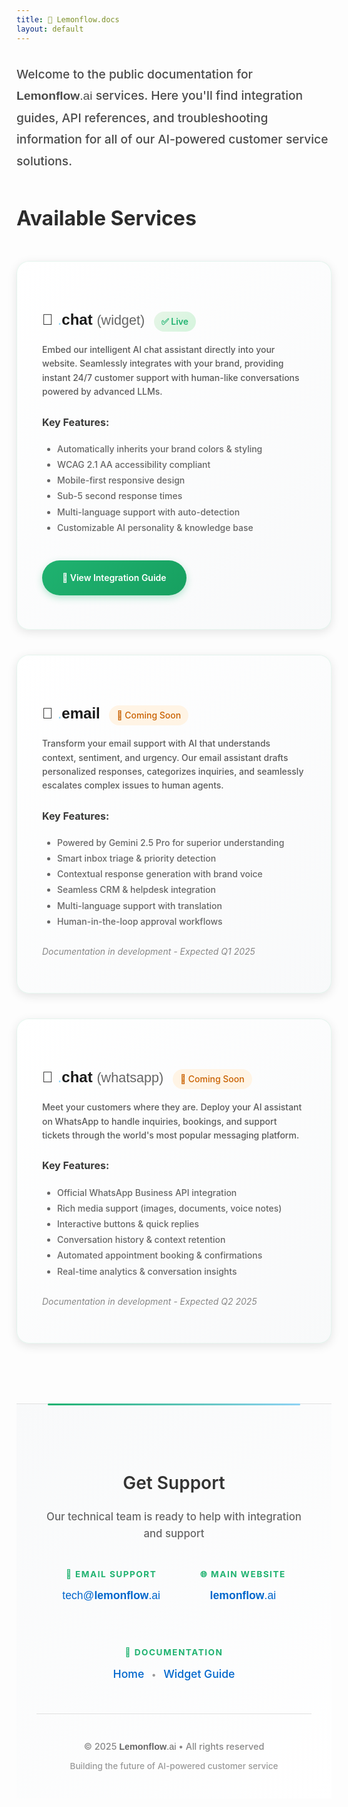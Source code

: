 ```yaml
---
title: 🍋 Lemonflow.docs
layout: default
---
```


<style>
  @import url('https://fonts.googleapis.com/css2?family=Raleway:wght@400;450;500;600;700&display=swap');
  
  h1 {
    font-family: 'Raleway', -apple-system, BlinkMacSystemFont, 'Segoe UI', Roboto, sans-serif !important;
    font-weight: 700 !important;
    font-size: 3rem !important;
    margin-bottom: 1.5rem !important;
    background: linear-gradient(135deg, #1FB270 0%, #8fd3f4 100%);
    -webkit-background-clip: text;
    -webkit-text-fill-color: transparent;
    background-clip: text;
    font-variant-ligatures: normal !important;
    -webkit-font-variant-ligatures: normal !important;
  }
  
  .site-title {
    font-family: 'Raleway', sans-serif !important;
  }
  
  .site-title .lemon {
    font-weight: 600 !important;
  }
  
  .site-title .docs {
    font-weight: 450 !important;
  }
  
  .docs, body {
    font-family: 'Raleway', -apple-system, BlinkMacSystemFont, 'Segoe UI', Roboto, sans-serif !important;
    font-weight: 450 !important;
    line-height: 1.7 !important;
    font-variant-ligatures: normal !important;
    -webkit-font-variant-ligatures: normal !important;
    font-feature-settings: "liga" 1 !important;
  }
  
  .service-card {
    margin: 2.5rem 0;
    padding: 2.5rem;
    background: linear-gradient(135deg, #ffffff 0%, #f8f9fa 100%);
    border-radius: 20px;
    box-shadow: 0 4px 15px rgba(0, 0, 0, 0.1);
    border: 1px solid rgba(31, 178, 112, 0.1);
    transition: all 0.3s cubic-bezier(0.4, 0, 0.2, 1);
    position: relative;
    overflow: hidden;
  }
  
  .service-card::before {
    content: '';
    position: absolute;
    top: 0;
    left: 0;
    right: 0;
    height: 4px;
    background: linear-gradient(90deg, #1FB270 0%, #8fd3f4 100%);
    transform: scaleX(0);
    transition: transform 0.3s;
  }
  
  .service-card:hover {
    transform: translateY(-4px);
    box-shadow: 0 8px 25px rgba(31, 178, 112, 0.15);
    border-color: rgba(31, 178, 112, 0.3);
  }
  
  .service-card:hover::before {
    transform: scaleX(1);
  }
  
  .status-badge {
    display: inline-block;
    padding: 0.25rem 0.75rem;
    border-radius: 20px;
    font-size: 0.875rem;
    font-weight: 500;
    margin-left: 0.5rem;
  }
  
  .status-available {
    background: linear-gradient(135deg, #e7f5e7 0%, #d4f4dd 100%);
    color: #1FB270;
    font-weight: 600;
  }
  
  .status-coming {
    background: #fff4e5;
    color: #c96100;
  }
  
  .feature-list {
    margin: 1rem 0;
    padding-left: 1.5rem;
  }
  
  .cta-button {
    display: inline-block;
    padding: 1rem 2rem;
    background: linear-gradient(135deg, #1FB270 0%, #17a060 100%);
    color: #ffffff;
    text-decoration: none;
    border-radius: 40px;
    font-weight: 600;
    transition: all 0.3s cubic-bezier(0.4, 0, 0.2, 1);
    margin-top: 1.5rem;
    box-shadow: 0 4px 12px rgba(31, 178, 112, 0.3);
  }
  
  .cta-button:hover {
    background: linear-gradient(135deg, #17a060 0%, #1FB270 100%);
    transform: translateY(-2px);
    box-shadow: 0 6px 20px rgba(31, 178, 112, 0.4);
  }
  
  footer {
    background: linear-gradient(135deg, #f8f9fa 0%, #ffffff 100%);
    color: #333;
    padding: 4rem 2rem 2rem 2rem;
    margin-top: 6rem;
    text-align: center;
    position: relative;
    border-top: 1px solid #e0e0e0;
  }
  
  footer::before {
    content: '';
    position: absolute;
    top: -1px;
    left: 10%;
    right: 10%;
    height: 3px;
    background: linear-gradient(90deg, #1FB270 0%, #8fd3f4 100%);
    border-radius: 2px;
  }
  
  .footer-link {
    color: #0066cc !important;
    text-decoration: none !important;
    transition: all 0.3s;
    border-bottom: 1px solid transparent;
  }
  
  .footer-link:hover {
    color: #1FB270 !important;
    border-bottom-color: #1FB270;
  }
  
  .service-name {
    font-family: 'Raleway', sans-serif;
  }
  
  .service-name .dot {
    font-weight: 450;
    color: #8fd3f4;
  }
  
  .service-name .name {
    font-weight: 600;
    color: #1a1a1a;
  }
  
  .service-name .type {
    font-weight: 400;
    color: #666;
    font-size: 0.9em;
  }
</style>

<div class="docs">

<p style="font-size: 1.2rem; color: #4a4a4a; margin: 2rem 0; line-height: 1.8;">
Welcome to the public documentation for <span style="font-family: 'Raleway', sans-serif;"><strong style="font-weight: 600;">Lemonflow</strong><span style="font-weight: 450;">.ai</span></span> services. Here you'll find integration guides, API references, and troubleshooting information for all of our AI-powered customer service solutions.
</p>

<h2 style="font-size: 2rem; margin: 3rem 0 2rem 0; color: #2c2c2c;">Available Services</h2>

<div class="service-card">
  <h3 style="font-size: 1.5rem; margin-bottom: 1rem; color: #1a1a1a;">
    <span class="service-name">
      💬 <span class="dot">.</span><span class="name">chat</span> <span class="type">(widget)</span>
    </span>
    <span class="status-badge status-available">✅ Live</span>
  </h3>
  
  <p style="color: #5a5a5a; margin-bottom: 1.5rem; line-height: 1.6;">
    Embed our intelligent AI chat assistant directly into your website. Seamlessly integrates with your brand, providing instant 24/7 customer support with human-like conversations powered by advanced LLMs.
  </p>
  
  <h4 style="font-size: 1rem; margin-bottom: 0.75rem; color: #3a3a3a;">Key Features:</h4>
  <ul class="feature-list" style="color: #666; line-height: 1.8;">
    <li>Automatically inherits your brand colors & styling</li>
    <li>WCAG 2.1 AA accessibility compliant</li>
    <li>Mobile-first responsive design</li>
    <li>Sub-5 second response times</li>
    <li>Multi-language support with auto-detection</li>
    <li>Customizable AI personality & knowledge base</li>
  </ul>
  
  <a href="widget/integration" class="cta-button">📖 View Integration Guide</a>
</div>

<div class="service-card">
  <h3 style="font-size: 1.5rem; margin-bottom: 1rem; color: #1a1a1a;">
    <span class="service-name">
      📧 <span class="dot">.</span><span class="name">email</span>
    </span>
    <span class="status-badge status-coming">🔄 Coming Soon</span>
  </h3>
  
  <p style="color: #5a5a5a; margin-bottom: 1.5rem; line-height: 1.6;">
    Transform your email support with AI that understands context, sentiment, and urgency. Our email assistant drafts personalized responses, categorizes inquiries, and seamlessly escalates complex issues to human agents.
  </p>
  
  <h4 style="font-size: 1rem; margin-bottom: 0.75rem; color: #3a3a3a;">Key Features:</h4>
  <ul class="feature-list" style="color: #666; line-height: 1.8;">
    <li>Powered by Gemini 2.5 Pro for superior understanding</li>
    <li>Smart inbox triage & priority detection</li>
    <li>Contextual response generation with brand voice</li>
    <li>Seamless CRM & helpdesk integration</li>
    <li>Multi-language support with translation</li>
    <li>Human-in-the-loop approval workflows</li>
  </ul>
  
  <p style="color: #888; font-style: italic; margin-top: 1.5rem;">
    Documentation in development - Expected Q1 2025
  </p>
</div>

<div class="service-card">
  <h3 style="font-size: 1.5rem; margin-bottom: 1rem; color: #1a1a1a;">
    <span class="service-name">
      📱 <span class="dot">.</span><span class="name">chat</span> <span class="type">(whatsapp)</span>
    </span>
    <span class="status-badge status-coming">🔄 Coming Soon</span>
  </h3>
  
  <p style="color: #5a5a5a; margin-bottom: 1.5rem; line-height: 1.6;">
    Meet your customers where they are. Deploy your AI assistant on WhatsApp to handle inquiries, bookings, and support tickets through the world's most popular messaging platform.
  </p>
  
  <h4 style="font-size: 1rem; margin-bottom: 0.75rem; color: #3a3a3a;">Key Features:</h4>
  <ul class="feature-list" style="color: #666; line-height: 1.8;">
    <li>Official WhatsApp Business API integration</li>
    <li>Rich media support (images, documents, voice notes)</li>
    <li>Interactive buttons & quick replies</li>
    <li>Conversation history & context retention</li>
    <li>Automated appointment booking & confirmations</li>
    <li>Real-time analytics & conversation insights</li>
  </ul>
  
  <p style="color: #888; font-style: italic; margin-top: 1.5rem;">
    Documentation in development - Expected Q2 2025
  </p>
</div>

</div>

<footer>
  <h2 style="font-size: 1.75rem; margin-bottom: 1rem; color: #333; font-weight: 600;">
    Get Support
  </h2>
  
  <p style="color: #666; margin-bottom: 2.5rem; font-size: 1.05rem; line-height: 1.6;">
    Our technical team is ready to help with integration and support
  </p>
  
  <div style="display: flex; justify-content: center; gap: 4rem; flex-wrap: wrap; margin-bottom: 3rem;">
    <div>
      <strong style="color: #1FB270; font-size: 0.85rem; text-transform: uppercase; letter-spacing: 1.5px; display: block; margin-bottom: 0.5rem;">📧 Email Support</strong>
      <a href="mailto:tech@lemonflow.ai" class="footer-link" style="font-family: 'Raleway', sans-serif; font-size: 1.1rem;">tech@<span style="font-weight: 600;">lemonflow</span><span style="font-weight: 450;">.ai</span></a>
    </div>
    <div>
      <strong style="color: #1FB270; font-size: 0.85rem; text-transform: uppercase; letter-spacing: 1.5px; display: block; margin-bottom: 0.5rem;">🌐 Main Website</strong>
      <a href="https://lemonflow.ai/" class="footer-link" style="font-family: 'Raleway', sans-serif; font-size: 1.1rem;"><span style="font-weight: 600;">lemonflow</span><span style="font-weight: 450;">.ai</span></a>
    </div>
    <div>
      <strong style="color: #1FB270; font-size: 0.85rem; text-transform: uppercase; letter-spacing: 1.5px; display: block; margin-bottom: 0.5rem;">📖 Documentation</strong>
      <div style="margin-top: 0.25rem;">
        <a href="/" class="footer-link" style="font-size: 1.1rem;">Home</a>
        <span style="color: #999; margin: 0 0.5rem;">•</span>
        <a href="widget/integration" class="footer-link" style="font-size: 1.1rem;">Widget Guide</a>
      </div>
    </div>
  </div>
  
  <div style="padding-top: 2rem; border-top: 1px solid #e0e0e0;">
    <p style="margin: 0.5rem 0; font-size: 0.9rem; color: #888;">
      © 2025 <span style="font-family: 'Raleway', sans-serif;"><span style="font-weight: 600; color: #666;">Lemonflow</span><span style="font-weight: 450; color: #666;">.ai</span></span> • All rights reserved
    </p>
    <p style="margin: 0.5rem 0; font-size: 0.85rem; color: #999;">
      Building the future of AI-powered customer service
    </p>
  </div>
</footer>